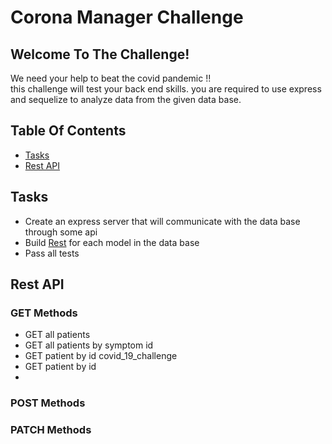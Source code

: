 # Corona Manager Challenge

## Welcome To The Challenge!
We need your help to beat the covid pandemic !! \
this challenge will test your back end skills. you are required to use express and sequelize to analyze data from the given data base.


## Table Of Contents

* [Tasks](#Tasks) 
* [Rest API](#Rest-API)

## Tasks
- Create an express server that will communicate with the data base through some api
- Build [Rest](#Rest-API) for each model in the data base
- Pass all tests

## Rest API
### GET Methods
- GET all patients
- GET all patients by symptom id
- GET patient by id covid_19_challenge
- GET patient by id
- 
### POST Methods

### PATCH Methods
